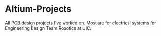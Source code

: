 # Altium-Projects
All PCB design projects I've worked on. Most are for electrical systems for Engineering Design Team Robotics at UIC.
